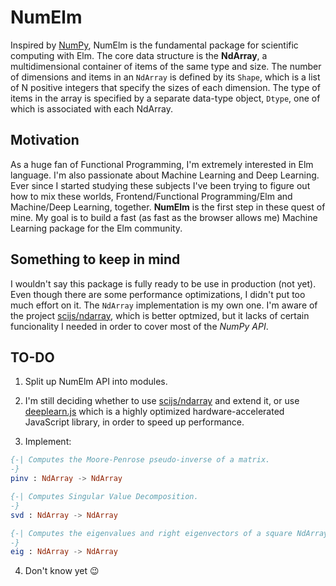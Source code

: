 # NumElm
Inspired by [NumPy](http://www.numpy.org/), NumElm is the fundamental package for scientific computing with Elm. The core data structure is the **NdArray**, a multidimensional container of items of the same type and size. The number of dimensions and items in an ```NdArray``` is defined by its ```Shape```, which is a list of N positive integers that specify the sizes of each dimension. The type of items in the array is specified by a separate data-type object, ```Dtype```, one of which is associated with each NdArray.

## Motivation
As a huge fan of Functional Programming, I'm extremely interested in Elm language. I'm also passionate about Machine Learning and Deep Learning. Ever since I started studying these subjects I've been trying to figure out how to mix these worlds, Frontend/Functional Programming/Elm and Machine/Deep Learning, together. **NumElm** is the first step in these quest of mine. My goal is to build a fast (as fast as the browser allows me) Machine Learning package for the Elm community.

## Something to keep in mind
I wouldn't say this package is fully ready to be use in production (not yet). Even though there are some performance optimizations, I didn't put too much effort on it. The ```NdArray``` implementation is my own one. I'm aware of the project [scijs/ndarray](https://github.com/scijs/ndarray), which is better optmized, but it lacks of certain funcionality I needed in order to cover most of the _NumPy API_.

## TO-DO
1. Split up NumElm API into modules.

2. I'm still deciding whether to use [scijs/ndarray](https://github.com/scijs/ndarray) and extend it, or use [deeplearn.js](https://github.com/PAIR-code/deeplearnjs) which is a highly optimized hardware-accelerated JavaScript library, in order to speed up performance.

3. Implement:
```elm
{-| Computes the Moore-Penrose pseudo-inverse of a matrix.
-}
pinv : NdArray -> NdArray

{-| Computes Singular Value Decomposition.
-}
svd : NdArray -> NdArray

{-| Computes the eigenvalues and right eigenvectors of a square NdArray.
-}
eig : NdArray -> NdArray
```
4. Don't know yet :wink:
